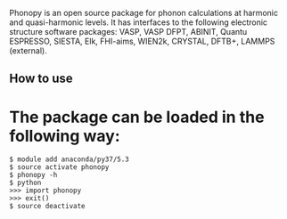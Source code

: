 Phonopy is an open source package for phonon calculations at harmonic and quasi-harmonic levels. It has interfaces to the following electronic structure
software packages:
VASP, VASP DFPT, ABINIT, Quantu ESPRESSO, SIESTA, Elk, FHI-aims, WIEN2k, CRYSTAL, DFTB+, LAMMPS (external).

## How to use


# The package can be loaded in the following way:

```
$ module add anaconda/py37/5.3
$ source activate phonopy
$ phonopy -h
$ python
>>> import phonopy
>>> exit()
$ source deactivate
```

